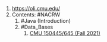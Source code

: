 1. https://oli.cmu.edu/
2. Contents: #NACRW 
	1. #Java (Introduction)
	2. #Data_Bases 
		1. [CMU 150445/645 (Fall 2021)](https://15445.courses.cs.cmu.edu/fall2021/)